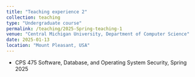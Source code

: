 ```yaml
---
title: "Teaching experience 2"
collection: teaching
type: "Undergraduate course"
permalink: /teaching/2025-Spring-teaching-1
venue: "Central Michigan University, Department of Computer Science"
date: 2025-01-13
location: "Mount Pleasant, USA"
---
```

* CPS 475  Software, Database, and Operating System Security, Spring 2025



